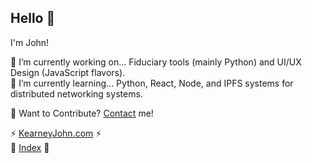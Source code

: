 ## Hello 👋

I'm John! 

🔭 I’m currently working on... Fiduciary tools (mainly Python) and UI/UX Design (JavaScript flavors).   
🌱 I’m currently learning... Python, React, Node, and IPFS systems for distributed networking systems.

💬 Want to Contribute? [Contact](https://kearneyjohn.com/about) me!

⚡ [KearneyJohn.com](https://kearneyjohn.com) ⚡   
📄 [Index](https://github.com/JohnKearney1/documentation/blob/main/docs/documentation.md) 📄    

